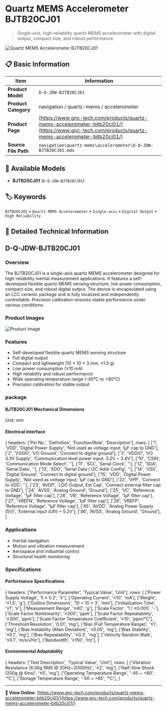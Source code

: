 # Quartz MEMS Accelerometer BJTB20CJ01

> Single-axis, high-reliability quartz MEMS accelerometer with digital output, compact size, and robust performance.

![Quartz MEMS Accelerometer BJTB20CJ01](https://www.gnc-tech.com/products/navigation/quartz-mems/accelerometer/D-Q-JDW-BJTB20CJ01/D-Q-JDW-BJTB20CJ01.webp)

## 📋 Basic Information

| Item | Information |
|------|------|
| **Product Model** | `D-Q-JDW-BJTB20CJ01` |
| **Product Category** | navigation / quartz-mems / accelerometer |
| **Product Page** | [https://www.gnc-tech.com/products/quartz-mems-accelerometer-bjtb20cj01/](https://www.gnc-tech.com/products/quartz-mems-accelerometer-bjtb20cj01/) |
| **Source File Path** | `navigation\quartz-mems\accelerometer\D-Q-JDW-BJTB20CJ01.mdx` |

## 🔧 Available Models

- **BJTB20CJ01** (`D-Q-JDW-BJTB20CJ01`)

## 🏷️ Keywords

`BJTB20CJ01` • `Quartz MEMS Accelerometer` • `Single-axis` • `Digital Output` • `High Reliability`

## 📖 Detailed Technical Information

## D-Q-JDW-BJTB20CJ01

### Overview

The BJTB20CJ01 is a single-axis quartz MEMS accelerometer designed for high-reliability inertial measurement applications. It features a self-developed flexible quartz MEMS sensing structure, low power consumption, compact size, and robust digital output. The device is encapsulated using an LCC ceramic package and is fully localized and independently controllable. Precision calibration ensures stable performance under various conditions.

### Product Images

![Product Image](https://www.gnc-tech.com/products/navigation/quartz-mems/accelerometer/D-Q-JDW-BJTB20CJ01/D-Q-JDW-BJTB20CJ01-Slide-01.webp)

### Features

- Self-developed flexible quartz MEMS sensing structure
- Full digital output
- Compact and lightweight (10 × 10 × 3 mm, ≤1.5 g)
- Low power consumption (≤10 mA)
- High reliability and robust performance
- Wide operating temperature range (-45°C to +80°C)
- Precision calibration for stable output

### package

#### BJTB20CJ01 Mechanical Dimensions
_Unit: mm_
<ProductImage productId="D-Q-JDW-BJTB20CJ01" invertMode="light-only" />
#### Electrical Interface
    
{
  headers: ['Pin No.', 'Definition', 'Function/Role', 'Description'],
  rows: [
['1', 'VDD', 'Digital Power Supply', 'Not used as voltage input; 1μF cap to GND'],
['2', 'VSSIO', 'I/O Ground', 'Connect to digital ground'],
['3', 'VDDIO', 'I/O 3.3V Supply', 'Communication level power input: 3.2V ~ 3.4V'],
['10', 'CSIN', 'Communication Mode Select', ''],
['11', 'SCL', 'Serial Clock', ''],
['12', 'SDA', 'Serial Data', ''],
['13', 'SDO', 'Serial Data / I2C Addr Config', ''],
['14', 'VSS', 'Digital Ground', 'Connect to digital ground'],
['15', 'VDD', 'Digital Power Supply', 'Not used as voltage input; 1μF cap to GND'],
['22', 'VPP', 'Connect to VDD', ''],
['23', 'AVDP', 'LDO Output, Ext Cap', 'Connect external filter cap to GND'],
['24', 'AVSS', 'Analog Ground', 'Ground'],
['25', 'VC', 'Reference Voltage', '1μF filter cap'],
['26', 'VB', 'Reference Voltage', '1μF filter cap'],
['27', 'VREFN', 'Reference Voltage', '1μF filter cap'],
['28', 'VREFP', 'Reference Voltage', '1μF filter cap'],
['45', 'AVDD', 'Analog Power Supply (5V)', 'External input 4.8V ~ 5.2V'],
['46', 'AVSS', 'Analog Ground', 'Ground'],
  ]

### Applications

- Inertial navigation
- Motion and vibration measurement
- Aerospace and industrial control
- Structural health monitoring

### Specifications

#### Performance Specifications
  
{
headers: ['Performance Parameter', 'Typical Value', 'Unit'],
rows: [
  ['Power Supply Voltage', '5 ± 0.2', 'V'],
  ['Operating Current', '≤10', 'mA'],
  ['Weight', '≤1.5', 'g'],
  ['Outline Dimensions', '10 × 10 × 3', 'mm'],
  ['Initialization Time', '≤1', 's'],
  ['Measurement Range', '±40', 'g'],
  ['Scale Factor', '1 / ±0.005', '-'],
  ['Scale Factor Nonlinearity', '≤300', 'ppm'],
  ['Scale Factor Repeatability', '≤300', 'ppm'],
  ['Scale Factor Temperature Coefficient', '≤10', 'ppm/°C'],
  ['Threshold Resolution', '0.01', 'mg'],
  ['Bias (Full Temperature Range)', '≤1', 'mg'],
  ['Bias Instability (Allan Deviation)', '≤0.05', 'mg'],
  ['Bias Stability', '≤0.1', 'mg'],
  ['Bias Repeatability', '≤0.3', 'mg'],
  ['Velocity Random Walk', '≤0.1', 'm/s/√Hz'],
  ['Bandwidth', '≥150', 'Hz'],
]

#### Environmental Adaptability
  
{
headers: ['Test Description', 'Typical Value', 'Unit'],
rows: [
  ['Vibration Resistance (6.06g RMS @ 20Hz~2000Hz)', '≤2', 'mg'],
  ['Half-Sine Shock (200g @ 6ms)', '≤5', 'mg'],
  ['Operating Temperature Range', '-45 ~ +80', '℃'],
  ['Storage Temperature Range', '-50 ~ +85', '℃'],
]

    
  

---

**🔗 View Online**: [https://www.gnc-tech.com/products/quartz-mems-accelerometer-bjtb20cj01/](https://www.gnc-tech.com/products/quartz-mems-accelerometer-bjtb20cj01/)
